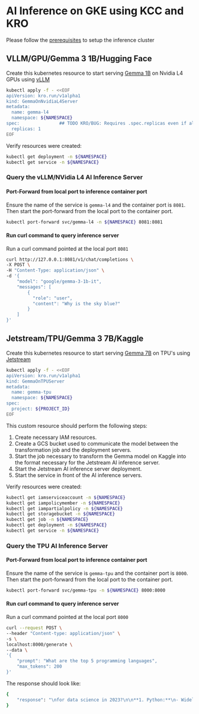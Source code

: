 # AI Inference on GKE using KCC and KRO

Please follow the [prerequisites](prerequisite.md) to setup the inference cluster

## VLLM/GPU/Gemma 3 1B/Hugging Face

Create this kubernetes resource to start serving [Gemma 1B](https://huggingface.co/google/gemma-3-1b-it) on Nvidia L4 GPUs using [vLLM](https://docs.vllm.ai/en/latest/) 

```bash
kubectl apply -f - <<EOF
apiVersion: kro.run/v1alpha1
kind: GemmaOnNvidiaL4Server
metadata:
  name: gemma-l4
  namespace: ${NAMESPACE}
spec:               ## TODO KRO/BUG: Requires .spec.replicas even if all spec fields are optional
  replicas: 1
EOF
```

Verify resources were created:

```bash
kubectl get deployment -n ${NAMESPACE}
kubectl get service -n ${NAMESPACE}

```

### Query the vLLM/NVidia L4 AI Inference Server

#### Port-Forward from local port to inference container port

Ensure the name of the service is `gemma-l4` and the container port is `8081`. Then start the port-forward from the local port to the container port.

```bash
kubectl port-forward svc/gemma-l4 -n ${NAMESPACE} 8081:8081
```

#### Run curl command to query inference server

Run a curl command pointed at the local port `8081`

```bash
curl http://127.0.0.1:8081/v1/chat/completions \
-X POST \
-H "Content-Type: application/json" \
-d '{
    "model": "google/gemma-3-1b-it",
    "messages": [
        {
          "role": "user",
          "content": "Why is the sky blue?"
        }
    ]
}'
```


## Jetstream/TPU/Gemma 3 7B/Kaggle

Create this kubernetes resource to start serving [Gemma 7B](https://www.kaggle.com/models/google/gemma) on TPU's using [Jetstream](https://github.com/AI-Hypercomputer/JetStream)

```bash
kubectl apply -f - <<EOF
apiVersion: kro.run/v1alpha1
kind: GemmaOnTPUServer
metadata:
  name: gemma-tpu
  namespace: ${NAMESPACE}
spec:
  project: ${PROJECT_ID}
EOF
```

This custom resource should perform the following steps:

1. Create necessary IAM resources.
2. Create a GCS bucket used to communicate the model between the transformation job and the deployment servers.
3. Start the job necessary to transform the Gemma model on Kaggle into the format necessary for the Jetstream AI inference server.
4. Start the Jetstream AI inference server deployment.
5. Start the service in front of the AI inference servers.

Verify resources were created:

```bash
kubectl get iamserviceaccount -n ${NAMESPACE}
kubectl get iampolicymember -n ${NAMESPACE}
kubectl get iampartialpolicy -n ${NAMESPACE}
kubectl get storagebucket -n ${NAMESPACE}
kubectl get job -n ${NAMESPACE}
kubectl get deployment -n ${NAMESPACE}
kubectl get service -n ${NAMESPACE}

```


### Query the TPU AI Inference Server

#### Port-Forward from local port to inference container port

Ensure the name of the service is `gemma-tpu` and the container port is `8000`. Then start the port-forward from the local port to the container port.

```bash
kubectl port-forward svc/gemma-tpu -n ${NAMESPACE} 8000:8000
```

#### Run curl command to query inference server

Run a curl command pointed at the local port `8000`

```bash
curl --request POST \
--header "Content-type: application/json" \
-s \
localhost:8000/generate \
--data \
'{
    "prompt": "What are the top 5 programming languages",
    "max_tokens": 200
}'
```

The response should look like:

```bash
{
    "response": "\nfor data science in 2023?\n\n**1. Python:**\n- Widely used for data science due to its simplicity, readability, and extensive libraries for data wrangling, analysis, visualization, and machine learning.\n- Popular libraries include pandas, scikit-learn, and matplotlib.\n\n**2. R:**\n- Statistical programming language widely used for data analysis, visualization, and modeling.\n- Popular libraries include ggplot2, dplyr, and caret.\n\n**3. Java:**\n- Enterprise-grade language with strong performance and scalability.\n- Popular libraries include Spark, TensorFlow, and Weka.\n\n**4. C++:**\n- High-performance language often used for data analytics and machine learning models.\n- Popular libraries include TensorFlow, PyTorch, and OpenCV.\n\n**5. SQL:**\n- Relational database language essential for data wrangling and querying large datasets.\n- Popular tools"
}
```

